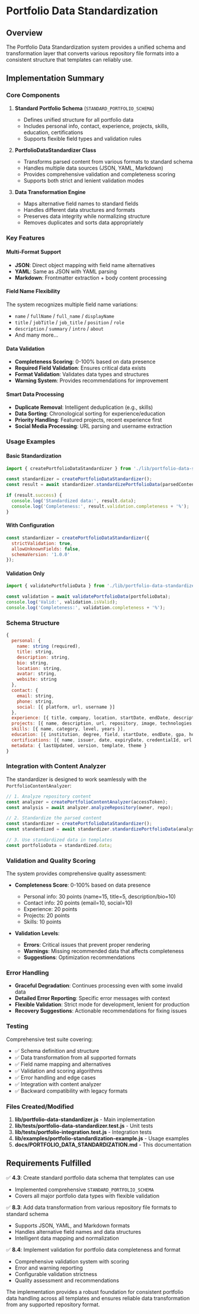 # Portfolio Data Standardization

## Overview

The Portfolio Data Standardization system provides a unified schema and transformation layer that converts various repository file formats into a consistent structure that templates can reliably use.

## Implementation Summary

### Core Components

1. **Standard Portfolio Schema** (`STANDARD_PORTFOLIO_SCHEMA`)
   - Defines unified structure for all portfolio data
   - Includes personal info, contact, experience, projects, skills, education, certifications
   - Supports flexible field types and validation rules

2. **PortfolioDataStandardizer Class**
   - Transforms parsed content from various formats to standard schema
   - Handles multiple data sources (JSON, YAML, Markdown)
   - Provides comprehensive validation and completeness scoring
   - Supports both strict and lenient validation modes

3. **Data Transformation Engine**
   - Maps alternative field names to standard fields
   - Handles different data structures and formats
   - Preserves data integrity while normalizing structure
   - Removes duplicates and sorts data appropriately

### Key Features

#### Multi-Format Support
- **JSON**: Direct object mapping with field name alternatives
- **YAML**: Same as JSON with YAML parsing
- **Markdown**: Frontmatter extraction + body content processing

#### Field Name Flexibility
The system recognizes multiple field name variations:
- `name` / `fullName` / `full_name` / `displayName`
- `title` / `jobTitle` / `job_title` / `position` / `role`
- `description` / `summary` / `intro` / `about`
- And many more...

#### Data Validation
- **Completeness Scoring**: 0-100% based on data presence
- **Required Field Validation**: Ensures critical data exists
- **Format Validation**: Validates data types and structures
- **Warning System**: Provides recommendations for improvement

#### Smart Data Processing
- **Duplicate Removal**: Intelligent deduplication (e.g., skills)
- **Data Sorting**: Chronological sorting for experience/education
- **Priority Handling**: Featured projects, recent experience first
- **Social Media Processing**: URL parsing and username extraction

### Usage Examples

#### Basic Standardization
```javascript
import { createPortfolioDataStandardizer } from './lib/portfolio-data-standardizer.js';

const standardizer = createPortfolioDataStandardizer();
const result = await standardizer.standardizePortfolioData(parsedContent);

if (result.success) {
  console.log('Standardized data:', result.data);
  console.log('Completeness:', result.validation.completeness + '%');
}
```

#### With Configuration
```javascript
const standardizer = createPortfolioDataStandardizer({
  strictValidation: true,
  allowUnknownFields: false,
  schemaVersion: '1.0.0'
});
```

#### Validation Only
```javascript
import { validatePortfolioData } from './lib/portfolio-data-standardizer.js';

const validation = await validatePortfolioData(portfolioData);
console.log('Valid:', validation.isValid);
console.log('Completeness:', validation.completeness + '%');
```

### Schema Structure

```javascript
{
  personal: {
    name: string (required),
    title: string,
    description: string,
    bio: string,
    location: string,
    avatar: string,
    website: string
  },
  contact: {
    email: string,
    phone: string,
    social: [{ platform, url, username }]
  },
  experience: [{ title, company, location, startDate, endDate, description, highlights, technologies }],
  projects: [{ name, description, url, repository, image, technologies, status, featured }],
  skills: [{ name, category, level, years }],
  education: [{ institution, degree, field, startDate, endDate, gpa, honors }],
  certifications: [{ name, issuer, date, expiryDate, credentialId, url }],
  metadata: { lastUpdated, version, template, theme }
}
```

### Integration with Content Analyzer

The standardizer is designed to work seamlessly with the `PortfolioContentAnalyzer`:

```javascript
// 1. Analyze repository content
const analyzer = createPortfolioContentAnalyzer(accessToken);
const analysis = await analyzer.analyzeRepository(owner, repo);

// 2. Standardize the parsed content
const standardizer = createPortfolioDataStandardizer();
const standardized = await standardizer.standardizePortfolioData(analysis.analysis.parsedContent);

// 3. Use standardized data in templates
const portfolioData = standardized.data;
```

### Validation and Quality Scoring

The system provides comprehensive quality assessment:

- **Completeness Score**: 0-100% based on data presence
  - Personal info: 30 points (name=15, title=5, description/bio=10)
  - Contact info: 20 points (email=10, social=10)
  - Experience: 20 points
  - Projects: 20 points
  - Skills: 10 points

- **Validation Levels**:
  - **Errors**: Critical issues that prevent proper rendering
  - **Warnings**: Missing recommended data that affects completeness
  - **Suggestions**: Optimization recommendations

### Error Handling

- **Graceful Degradation**: Continues processing even with some invalid data
- **Detailed Error Reporting**: Specific error messages with context
- **Flexible Validation**: Strict mode for development, lenient for production
- **Recovery Suggestions**: Actionable recommendations for fixing issues

### Testing

Comprehensive test suite covering:
- ✅ Schema definition and structure
- ✅ Data transformation from all supported formats
- ✅ Field name mapping and alternatives
- ✅ Validation and scoring algorithms
- ✅ Error handling and edge cases
- ✅ Integration with content analyzer
- ✅ Backward compatibility with legacy formats

### Files Created/Modified

1. **lib/portfolio-data-standardizer.js** - Main implementation
2. **lib/__tests__/portfolio-data-standardizer.test.js** - Unit tests
3. **lib/__tests__/portfolio-integration.test.js** - Integration tests
4. **lib/examples/portfolio-standardization-example.js** - Usage examples
5. **docs/PORTFOLIO_DATA_STANDARDIZATION.md** - This documentation

## Requirements Fulfilled

✅ **4.3**: Create standard portfolio data schema that templates can use
- Implemented comprehensive `STANDARD_PORTFOLIO_SCHEMA`
- Covers all major portfolio data types with flexible validation

✅ **8.3**: Add data transformation from various repository file formats to standard schema  
- Supports JSON, YAML, and Markdown formats
- Handles alternative field names and data structures
- Intelligent data mapping and normalization

✅ **8.4**: Implement validation for portfolio data completeness and format
- Comprehensive validation system with scoring
- Error and warning reporting
- Configurable validation strictness
- Quality assessment and recommendations

The implementation provides a robust foundation for consistent portfolio data handling across all templates and ensures reliable data transformation from any supported repository format.